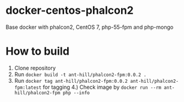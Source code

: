 # docker-centos-phalcon2

Base docker with phalcon2, CentOS 7, php-55-fpm and php-mongo

# How to build

1. Clone repository
2. Run ` docker build -t ant-hill/phalcon2-fpm:0.0.2 . ` 
3. Run ` docker tag ant-hill/phalcon2-fpm:0.0.2 ant-hill/phalcon2-fpm:latest ` for tagging
4.) Check image by ` docker run --rm ant-hill/phalcon2-fpm php --info `
